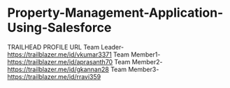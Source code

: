 # Property-Management-Application-Using-Salesforce


TRAILHEAD PROFILE URL
Team Leader- https://trailblazer.me/id/vkumar3371
Team Member1- https://trailblazer.me/id/aprasanth70
Team Member2- https://trailblazer.me/id/gkannan28
Team Member3- https://trailblazer.me/id/rravi359


